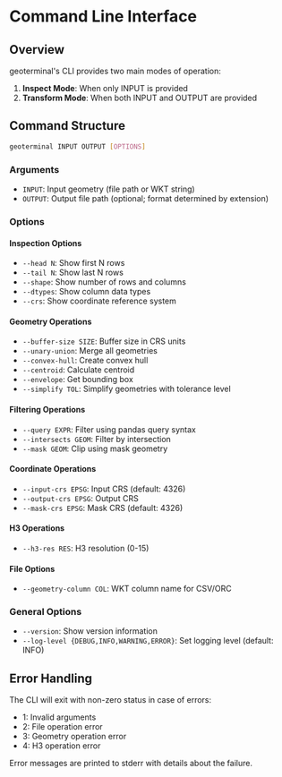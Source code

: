 # Command Line Interface

## Overview

geoterminal's CLI provides two main modes of operation:

1. **Inspect Mode**: When only INPUT is provided
2. **Transform Mode**: When both INPUT and OUTPUT are provided

## Command Structure

```bash
geoterminal INPUT OUTPUT [OPTIONS]
```

### Arguments

- `INPUT`: Input geometry (file path or WKT string)
- `OUTPUT`: Output file path (optional; format determined by extension)

### Options

#### Inspection Options
- `--head N`: Show first N rows
- `--tail N`: Show last N rows
- `--shape`: Show number of rows and columns
- `--dtypes`: Show column data types
- `--crs`: Show coordinate reference system

#### Geometry Operations
- `--buffer-size SIZE`: Buffer size in CRS units
- `--unary-union`: Merge all geometries
- `--convex-hull`: Create convex hull
- `--centroid`: Calculate centroid
- `--envelope`: Get bounding box
- `--simplify TOL`: Simplify geometries with tolerance level

#### Filtering Operations
- `--query EXPR`: Filter using pandas query syntax
- `--intersects GEOM`: Filter by intersection
- `--mask GEOM`: Clip using mask geometry

#### Coordinate Operations
- `--input-crs EPSG`: Input CRS (default: 4326)
- `--output-crs EPSG`: Output CRS
- `--mask-crs EPSG`: Mask CRS (default: 4326)

#### H3 Operations
- `--h3-res RES`: H3 resolution (0-15)

#### File Options
- `--geometry-column COL`: WKT column name for CSV/ORC

### General Options

- `--version`: Show version information
- `--log-level {DEBUG,INFO,WARNING,ERROR}`: Set logging level (default: INFO)

## Error Handling

The CLI will exit with non-zero status in case of errors:

- 1: Invalid arguments
- 2: File operation error
- 3: Geometry operation error
- 4: H3 operation error

Error messages are printed to stderr with details about the failure.
